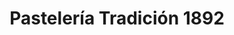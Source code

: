 ---
title: "Pastelería Tradición 1892"
url: /alcazar-de-san-juan/pasteleria-tradicion-1892/
shop: Bäckerei
---